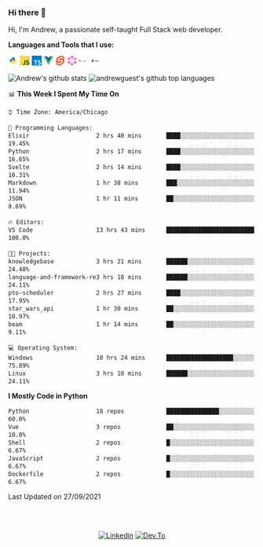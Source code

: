 ### Hi there 👋

Hi, I'm Andrew, a passionate self-taught Full Stack web developer.

**Languages and Tools that I use:**  

<code><img height="20" src="https://raw.githubusercontent.com/github/explore/80688e429a7d4ef2fca1e82350fe8e3517d3494d/topics/python/python.png"></code>
<code><img height="20" src="https://raw.githubusercontent.com/github/explore/80688e429a7d4ef2fca1e82350fe8e3517d3494d/topics/javascript/javascript.png"></code>
<code><img height="20" src="https://raw.githubusercontent.com/github/explore/80688e429a7d4ef2fca1e82350fe8e3517d3494d/topics/typescript/typescript.png"></code>
<code><img height="20" src="https://raw.githubusercontent.com/github/explore/80688e429a7d4ef2fca1e82350fe8e3517d3494d/topics/vue/vue.png"></code>
<code><img height="20" src="https://raw.githubusercontent.com/github/explore/42198dc9113595ddd22cc12771bb719c8cf08b67/topics/svelte/svelte.png"></code>
<code><img height="20" src="https://raw.githubusercontent.com/github/explore/5c058a388828bb5fde0bcafd4bc867b5bb3f26f3/topics/graphql/graphql.png"></code>
<code><img height="20" src="https://raw.githubusercontent.com/github/explore/80688e429a7d4ef2fca1e82350fe8e3517d3494d/topics/mongodb/mongodb.png"></code>
<code><img height="20" src="https://raw.githubusercontent.com/github/explore/d106aa3f6fa091ab80ab5c8cf0d931baff3caaea/topics/elixir/elixir.png"></code>

![Andrew's github stats](https://github-readme-stats.vercel.app/api?username=andrewguest&show_icons=true&theme=vue-dark&count_private=true)
<img height="180em" src="https://github-readme-stats.vercel.app/api/top-langs/?username=andrewguest&theme=vue-dark&layout=compact" alt="andrewguest's github top languages" />

<!--START_SECTION:waka-->
📊 **This Week I Spent My Time On** 

```text
⌚︎ Time Zone: America/Chicago

💬 Programming Languages: 
Elixir                   2 hrs 40 mins       ████░░░░░░░░░░░░░░░░░░░░░   19.45% 
Python                   2 hrs 17 mins       ████░░░░░░░░░░░░░░░░░░░░░   16.65% 
Svelte                   2 hrs 14 mins       ████░░░░░░░░░░░░░░░░░░░░░   16.31% 
Markdown                 1 hr 38 mins        ███░░░░░░░░░░░░░░░░░░░░░░   11.94% 
JSON                     1 hr 11 mins        ██░░░░░░░░░░░░░░░░░░░░░░░   8.69%

🔥 Editors: 
VS Code                  13 hrs 43 mins      █████████████████████████   100.0%

🐱‍💻 Projects: 
knowledgebase            3 hrs 21 mins       ██████░░░░░░░░░░░░░░░░░░░   24.48% 
language-and-framework-re3 hrs 18 mins       ██████░░░░░░░░░░░░░░░░░░░   24.11% 
pto-scheduler            2 hrs 27 mins       ████░░░░░░░░░░░░░░░░░░░░░   17.95% 
star_wars_api            1 hr 30 mins        ██░░░░░░░░░░░░░░░░░░░░░░░   10.97% 
beam                     1 hr 14 mins        ██░░░░░░░░░░░░░░░░░░░░░░░   9.11%

💻 Operating System: 
Windows                  10 hrs 24 mins      ███████████████████░░░░░░   75.89% 
Linux                    3 hrs 18 mins       ██████░░░░░░░░░░░░░░░░░░░   24.11%

```

**I Mostly Code in Python** 

```text
Python                   18 repos            ███████████████░░░░░░░░░░   60.0% 
Vue                      3 repos             ██░░░░░░░░░░░░░░░░░░░░░░░   10.0% 
Shell                    2 repos             █░░░░░░░░░░░░░░░░░░░░░░░░   6.67% 
JavaScript               2 repos             █░░░░░░░░░░░░░░░░░░░░░░░░   6.67% 
Dockerfile               2 repos             █░░░░░░░░░░░░░░░░░░░░░░░░   6.67%

```



 Last Updated on 27/09/2021
<!--END_SECTION:waka-->

<br><br>
<p align="center">
   <a href="https://www.linkedin.com/in/andrew-guest-a891759a" target="_blank"><img src="https://img.shields.io/badge/LinkedIn-0077B5?style=for-the-badge&logo=linkedin&logoColor=white" alt="Linkedin"></a>
  <a href="https://dev.to/aguest" target="_blank"><img src="https://img.shields.io/badge/Dev.to-0A0A0A?style=for-the-badge&logo=dev%2Eto&logoColor=white" alt="Dev.To"></a>
</p>
